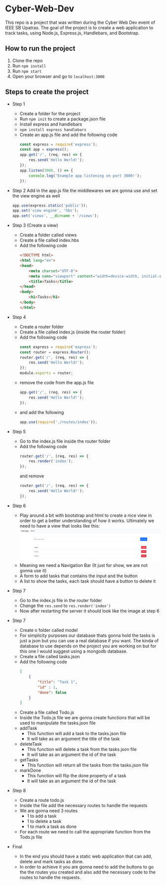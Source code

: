 # Cyber-Web-Dev

This repo is a project that was written during the Cyber Web Dev event of IEEE SB Upatras. 
The goal of the project is to create a web application to track tasks, using Node.js, Express.js, Handlebars, and Bootstrap.

## How to run the project

1. Clone the repo
2. Run `npm install`
3. Run `npm start`
4. Open your browser and go to `localhost:3000`


## Steps to create the project

- Step 1
    - Create a folder for the project
    - Run `npm init` to create a package.json file
    - Install express and handlebars
    - `npm install express handlebars`
    - Create an app.js file and add the following code
        ```js
        const express = require('express');
        const app = express();
        app.get('/', (req, res) => {
            res.send('Hello World!');
        });
        app.listen(3000, () => {
            console.log('Example app listening on port 3000!');
        });
        ```
- Step 2
    Add in the app.js file the middlewares we are gonna use and set the view engine as well
    ```js
    app.use(express.static('public'));
    app.set('view engine', 'hbs');
    app.set('views', __dirname + '/views');
    ```
- Step 3 (Create a view)
    - Create a folder called views
    - Create a file called index.hbs
    - Add the following code
        ```html
        <!DOCTYPE html>
        <html lang="en">
        <head>
            <meta charset="UTF-8">
            <meta name="viewport" content="width=device-width, initial-scale=1.0">
            <title>Tasks</title>
        </head>
        <body>
            <h1>Tasks</h1>
        </body>
        </html>
        ```

- Step 4
    - Create a router folder
    - Create a file called index.js (inside the router folder)
    - Add the following code
        ```js
        const express = require('express');
        const router = express.Router();
        router.get('/', (req, res) => {
            res.send('Hello World!');
        });
        module.exports = router;
        ```
    - remove the code from the app.js file
        ```js
        app.get('/', (req, res) => {
            res.send('Hello World!');
        });
        ```
    - and add the following
        ```js
        app.use(require('./routes/index'));
        ```

- Step 5
    - Go to the index.js file inside the router folder
    - Add the following code
        ```js
        router.get('/', (req, res) => {
            res.render('index');
        });
        ```
        and remove 
        ```js
        router.get('/', (req, res) => {
            res.send('Hello World!');
        });
        ```
- Step 6 
    - Play around a bit with bootstrap and html to create a nice view in order to get a 
    better understanding of how it works. Ultimately we need to have a view that looks like this:
    ![image](images/final.png)
    - Meaning we need a Navigation Bar (It just for show, we are not gonna use it)
    - A form to add tasks that contains the input and the button
    - A list to show the tasks, each task should have a button to delete it
- Step 7
    - Go to the index.js file in the router folder
    - Change the `res.send` to `res.render('index')`
    - Now after restarting the server it should look like the image at step 6
- Step 7
    - Create o folder called model
    - For simplicity purposes our database thats gonna hold the tasks is just a json but you can use a real database if you want. The kinda of database to use depends on the project you are working on but for this one I would suggest using a mongodb database.
    - Create a file called tasks.json
    - Add the following code
        ```json
        [
            {
                "title": "Task 1",
                "id" : 1,
                "done": false
            }
        ]
        ```
    - Create a file called Todo.js
    - Inside the Todo.js file we are gonna create functions that will be used to manipulate the tasks.json file
    - addTask  
        - This function will add a task to the tasks.json file
        - It will take as an argument the title of the task
    - deleteTask
        - This function will delete a task from the tasks.json file
        - It will take as an argument the id of the task
    - getTasks
        - This function will return all the tasks from the tasks.json file
    - markDone 
        - This function will flip the done property of a task
        - It will take as an argument the id of the task

- Step 8
    - Create a route todo.js
    - Inside the file add the necessary routes to handle the requests
    - We are gonna need 3 routes
        - 1 to add a task
        - 1 to delete a task
        - 1 to mark a task as done
    - For each route we need to call the appropriate function from the Todo.js file

- Final
    - In the end you should have a static web application that can add, delete and mark tasks as done.
    - In order to achieve it you are gonna need to add the buttons to go the the routes you created and also add the necessary code to the routes to handle the requests.

